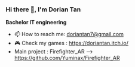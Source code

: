 ### Hi there 👋, I'm Dorian Tan

**Bachelor IT engineering**

- 📫 How to reach me: doriantan7@gmail.com
- 🎮 Check my games : https://doriantan.itch.io/
- Main project : Firefighter_AR --> https://github.com/Yuminax/Firefighter_AR
<!--
**Yuminax/Yuminax** is a ✨ _special_ ✨ repository because its `README.md` (this file) appears on your GitHub profile.

Here are some ideas to get you started:

- 🔭 I’m currently working on ...
- 🌱 I’m currently learning ...
- 👯 I’m looking to collaborate on ...
- 🤔 I’m looking for help with ...
- 💬 Ask me about ...
- 📫 How to reach me: ...
- 😄 Pronouns: ...
- ⚡ Fun fact: ...
-->
